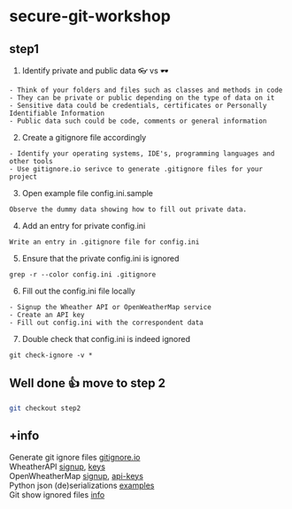 # secure-git-workshop

## step1

1. Identify private and public data   👓 vs 🕶️   
```
- Think of your folders and files such as classes and methods in code   
- They can be private or public depending on the type of data on it  
- Sensitive data could be credentials, certificates or Personally Identifiable Information   
- Public data such could be code, comments or general information    
```
   
2. Create a gitignore file accordingly  
``` 
- Identify your operating systems, IDE's, programming languages and other tools      
- Use gitignore.io serivce to generate .gitignore files for your project   
```

3. Open example file config.ini.sample
```
Observe the dummy data showing how to fill out private data.  
```

4. Add an entry for private config.ini
```
Write an entry in .gitignore file for config.ini
```

5. Ensure that the private config.ini is ignored
```
grep -r --color config.ini .gitignore
```

6. Fill out the config.ini file locally
```
- Signup the Wheather API or OpenWeatherMap service
- Create an API key
- Fill out config.ini with the correspondent data
```

7. Double check that config.ini is indeed ignored
```
git check-ignore -v *
```

## Well done 👍 move to step 2
```bash
git checkout step2
```

## +info
Generate git ignore files [gitignore.io](https://www.toptal.com/developers/gitignore)     
WheatherAPI [signup](https://www.weatherapi.com/signup.aspx ), [keys](https://www.weatherapi.com/my/)    
OpenWheatherMap [signup](https://home.openweathermap.org/users/sign_up), [api-keys](https://home.openweathermap.org/api_keys)    
Python json (de)serializations [examples](https://realpython.com/python-json/#a-simple-deserialization-example)     
Git show ignored files [info](https://newbedev.com/git-command-to-show-which-specific-files-are-ignored-by-gitignore)


